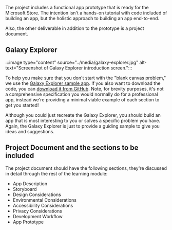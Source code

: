 The project includes a functional app prototype that is ready for the Microsoft Store. The intention isn't a hands-on tutorial with code included of building an app, but the holistic approach to building an app end-to-end.

Also, the other deliverable in addition to the prototype is a project document.

## Galaxy Explorer

:::image type="content" source="../media/galaxy-explorer.jpg" alt-text="Screenshot of Galaxy Explorer introduction screen.":::

To help you make sure that you don't start with the "blank canvas problem," we use the [Galaxy Explorer sample app](/windows/mixed-reality/develop/unity/galaxy-explorer-update). If you also want to download the code, you can [download it from GitHub](https://github.com/Microsoft/GalaxyExplorer). Note, for brevity purposes, it's not a comprehensive specification you would normally do for a professional app, instead we're providing a minimal viable example of each section to get you started!

Although you could just recreate the Galaxy Explorer, you should build an app that is most interesting to you or solves a specific problem you have. Again, the Galaxy Explorer is just to provide a guiding sample to give you ideas and suggestions.

## Project Document and the sections to be included

The project document should have the following sections, they're discussed in detail through the rest of the learning module:

- App Description
- Storyboard
- Design Considerations
- Environmental Considerations
- Accessibility Considerations
- Privacy Considerations
- Development Workflow
- App Prototype